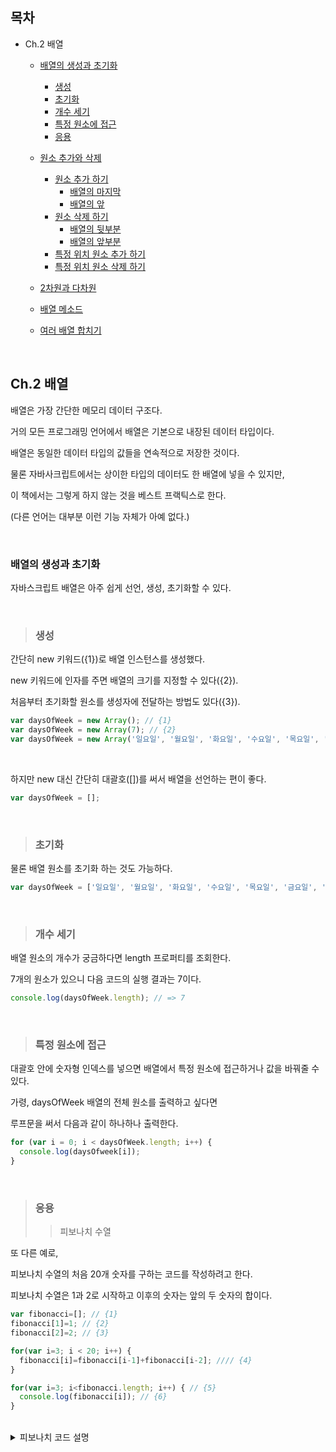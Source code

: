 ## 목차

- Ch.2 배열
  
  - [배열의 생성과 초기화](#배열의-생성과-초기화)
    - [생성](#생성)
    - [초기화](#초기화)
    - [개수 세기](#개수-세기)
    - [특정 원소에 접근](#특정-원소에-접근)
    - [응용](#응용)

  - [원소 추가와 삭제](#원소-추가와-삭제)
    - [원소 추가 하기](#원소-추가-하기)
      - [배열의 마지막](#배열의-마지막)
      - [배열의 앞](#배열의-앞)
    - [원소 삭제 하기](#원소-삭제-하기)
      - [배열의 뒷부분](#배열의-뒷부분)
      - [배열의 앞부분](#배열의-앞부분)
    - [특정 위치 원소 추가 하기](#특정-위치-원소-추가-하기)
    - [특정 위치 원소 삭제 하기](#특정-위치-원소-삭제-하기)
  - [2차원과 다차원](#2차원과-다차원)
  - [배열 메소드](#배열-메소드)
  - [여러 배열 합치기](#여러-배열-합치기)

<br />

## Ch.2 배열

배열은 가장 간단한 메모리 데이터 구조다.

거의 모든 프로그래밍 언어에서 배열은 기본으로 내장된 데이터 타입이다.

배열은 동일한 데이터 타입의 값들을 연속적으로 저장한 것이다.

물론 자바사크립트에서는 상이한 타입의 데이터도 한 배열에 넣을 수 있지만,

이 책에서는 그렇게 하지 않는 것을 베스트 프랙틱스로 한다.

(다른 언어는 대부분 이런 기능 자체가 아예 없다.)

<br />

### 배열의 생성과 초기화

자바스크립트 배열은 아주 쉽게 선언, 생성, 초기화할 수 있다.

<br />

> ### 생성

간단히 new 키워드({1})로 배열 인스턴스를 생성했다.

new 키워드에 인자를 주면 배열의 크기를 지정할 수 있다({2}).

처음부터 초기화할 원소를 생성자에 전달하는 방법도 있다({3}).

```js
var daysOfWeek = new Array(); // {1}
var daysOfWeek = new Array(7); // {2}
var daysOfWeek = new Array('일요일', '월요일', '화요일', '수요일', '목요일', '금요일', '토요일'); // {3}
```

<br />

하지만 new 대신 간단히 대괄호([])를 써서 배열을 선언하는 편이 좋다.

```js
var daysOfWeek = [];
```

<br />

> ### 초기화

물론 배열 원소를 초기화 하는 것도 가능하다.

```js
var daysOfWeek = ['일요일', '월요일', '화요일', '수요일', '목요일', '금요일', '토요일'];
```

<br />

> ### 개수 세기

배열 원소의 개수가 궁금하다면 length 프로퍼티를 조회한다.

7개의 원소가 있으니 다음 코드의 실행 결과는 7이다.

```js
console.log(daysOfWeek.length); // => 7
```

<br />

> ### 특정 원소에 접근

대괄호 안에 숫자형 인덱스를 넣으면 배열에서 특정 원소에 접근하거나 값을 바꿔줄 수 있다.

가령, daysOfWeek 배열의 전체 원소를 출력하고 싶다면

루프문을 써서 다음과 같이 하나하나 출력한다.

```js
for (var i = 0; i < daysOfWeek.length; i++) {
  console.log(daysOfweek[i]);
}
```

<br />

> ### 응용
>> 피보나치 수열

또 다른 예로,

피보나치 수열의 처음 20개 숫자를 구하는 코드를 작성하려고 한다.

피보나치 수열은 1과 2로 시작하고 이후의 숫자는 앞의 두 숫자의 합이다.

```js
var fibonacci=[]; // {1}
fibonacci[1]=1; // {2}
fibonacci[2]=2; // {3}

for(var i=3; i < 20; i++) {
  fibonacci[i]=fibonacci[i-1]+fibonacci[i-2]; //// {4}
}

for(var i=3; i<fibonacci.length; i++) { // {5}
  console.log(fibonacci[i]); // {6}
}
```

<br />

<details>
<summary>피보나치 코드 설명</summary>
<div markdown="1">

<br />
  
{1} : 배열 선언

{2},{3} : 피보나치 수열의 처음 두 숫자 1, 2를 배열의 두/세번째 원소에 각각 할당한다.

(자바스크립트 배열의 인덱스는 항상 0부터 시작하고,

피보나치 수열에서 0번째는 존재하지 않으니 건너 뛰는 것)

{4} : 루프문 배열의 이전 원소 2개를 더하고 그 결과를 현재 원소에 세팅하는 일을 반복한다.

{6} : 완성된 수열을 콘솔에서 확인하기위해

{5} : 다시 처음부터 루프를 돌린다.
  
<br />

### 원소 추가와 삭제

배열의 원소 추가/삭제는 조금 까다롭다.

<br />

0 ~ 9 까지 정수가 나열 된 numbers 배열을 예로 들어보자.

```js
var numbers = [0, 1, 2, 3, 4, 5, 6, 7, 8, 9];
```

<br />

> ### 원소 추가 하기

> #### 배열의 마지막

위 배열에서 새 원소(10)를 추가하려면, 가장 마지막 인덱스에 원하는 값을 할당한다.

```js
numbers[numbers.length] = 10;
```

<br />

push 메소드를 이용해 배열의 마지막 위치에 새 원소를 추가하는 방법도 있다.

추가할 원소를 인자에 원하는 만큼 넘겨주면 된다.

아래와 같이 push 메소드를 사용하게 되면

numbers 배열에는 0 ~ 13 까지의 숫자들이 담겨 있을 것 이다.

```js
numbers.push(11);
numbers.push(12, 13);
```

<br />

> #### 배열의 앞

배열의 마지막이 아니라 앞부분에 새 원소를 추가하려면,

기존에 들어 있던 원소를 전부 우측으로 한 칸씩 이동시켜 첫 번째 위치를 비워놔야 할 것이다.

아래 코드를 보자.

<br />

for 문으로 마지막 위치 + 1(길이) 부터 모든 원소를 순회하면서

이전 원소를 새로운 위치로 옮기고,

마지막에 새로운 값(-1)을 첫 번째 위치에 할당한다.

```js
for (var i=numbers.length; i>=0; i--){
  numbers[i] = numbers[i-1];
}
numbers[0] = -1;
```

<br />

다른 방법도 있다.

자바스크립트에는 Array.unshift라는 메소드가 있는데, 배열 앞부분에 삽일할 값(들)을 인자로 넘겨준다.

<br />

아래 코드에서 unshift 메소드는 -2를, 그리고 -3과 -4를 차례대로 numbers 배열 전단에 추가한다.

실행 결과, 배열에는 -4 ~ 13의 숫자가 들어간다.

```js
numbers.unshift(-2);
numbers.unshift(-4, -3);
```

<br />

> ### 원소 삭제 하기

> #### 배열의 뒷부분

배열 뒷부분의 값을 삭제하려면 pop 메소드를 사용하면 된다.

실행 결과 13이 빠지면서 배열에 포함된 숫자는 -4 ~ 12이고,

배열의 크기는 17이다.

```js
numbers.pop();
```

<br />

> #### 배열의 앞부분

배열 앞부분 값을 없애려면 다음 코드처럼 한다.

실행 결과 모든 원소를 한 칸씩 좌측으로 옮기게 되는데,

배열의 크기는 여전히 17로 남게된다.

배열에 잉여 원소(값은 undifined)가 발생했다는 뜻이다.

```js
for (var i=0; i<numbers.length; i++){
  numbers[i] = numbers[i+1];
}
```

<br />

루프내 코드가 마지막으로 실행될 때 i+1은 존재하지 않는 위치를 참조한다.

(일부 언어에서는 이런 경우 예외를 던지고 numbers.length - 1에서 루프를 중단함)

이말은 즉슨 배열의 원래 값들이 실제로 삭제 된 것이 아닌,

덮어씌워져 있다는 것 이다. 

(배열의 길이가 동일하고 잉여 원소 undifined가 만들어 졌기 때문)

<br />

따라서, 어떤 원소를 배열 앞부분부터 정말 지우고 싶다면 shift 메소드를 사용해야 한다.

실행 결과 배열의 길이는 16, 값은 -3 ~ 12가 되는 걸 알 수 있다.

```js
numbers.shift();
```

<br />

> ### 특정 위치 원소 추가 하기

<br />

특정 위치에 원소를 추가하고 싶다면,

splice 메소드를 사용하면 된다.

<br />

첫 번째 인자는 원소를 추가/삭제 하려는 위치(인덱스),

두 번째 인자는 식제할 원소의 개수다. (개수가 0이면 원소를 삭제하지 않겠다는 뜻)

세 번쨰 인자 이후로는 배열에 추가할 원소들을 나열하면 된다.

실행결과 -3, 111, 222, -2 ~ 12가 된다.

```js
numbers.splice(1, 0, 111, 222)
```

<br />

> ### 특정 위치 원소 삭제 하기

<br />

특정 위치에 원소를 삭제하는 방법도 위와 같다.

splice 메소드를 사용하면 된다.

어디서부터 삭제할지,

몇 개의 원소를 삭제할지(개수)를 인자로 넘겨주면 된다.

<br />

이 코드는 인덱스 5에서 시작되는 3개의 원소를 날린다.

즉, 삭제되는 원소는 numbers[0], numbers[1], numbers[2] 이다.

실행 결과 -3, 111, 222, -2, -1, 3 ~ 12가 된다.

```js
numbers.splice(5, 3);
```

<br />

> ### 2차원과 다차원

2일동안 측정한 온도가 있다고 해보자.

<br />

아래 코드를 보고 어떤 생각이 드는가?

이 코드는 별로 좋지 못한 코드이다.

코드를 더 나은 코드로 바꾸기 위해선 어떤 방법이 있을까?

```js
var averageTempDay1 = [72, 75, 79, 79, 81, 81];
var averageTempDay2 = [81, 79, 75, 75, 73, 72];
```

<br />

바로 행렬(2차원 배열)을 사용하는 방법이다.

2차원 배열을 사용하면 행에 날짜를, 열에 매 시간 측정 온도를 각각 저장할 수 있다.

```js
var averageTemp = [];
averageTemp[0] = [72, 75, 79, 79, 81, 81];
averageTemp[1] = [81, 79, 75, 75, 73, 72];
```

<br />

자바스크립트는 1차원 배열만 지원할 뿐 행렬 기능은 따로 없다.

하지만 배열의 배열이라는 관점에서 본다면

행렬이나 다차원 배열을 구현하는데 문제가 없다.

위의 코드를 다음과 같이 바꿔쓸 수 있다.

```js
// 1일째
averageTemp[0] = []; // 값을 초기화
averageTemp[0][0] = 72;
averageTemp[0][1] = 75;
averageTemp[0][2] = 79;
averageTemp[0][3] = 79;
averageTemp[0][4] = 81;
averageTemp[0][5] = 81;

// 2일째
averageTemp[1] = []; // 값을 초기화
averageTemp[1][0] = 81;
averageTemp[1][1] = 79;
averageTemp[1][2] = 75;
averageTemp[1][3] = 75;
averageTemp[1][4] = 73;
averageTemp[1][5] = 72;
```

<br />

해당 코드를 표로 나타내 보면 아래와 같다.

행은 날짜를, 열은 그날의 매 시간을 나타내며, 저장된 값은 측정된 온도다.

|72|75|79|79|81|81|
|81|79|75|75|73|73|

<br />

행렬의 내용을 확인해보고 싶을 때 쓸 수 있는 콘솔 출력함수를 함들어두면 나중에 편리하다.

전체 행과 열을 순회하려고 for 루프를 중첩했다.

여기서 i는 행, j는 열을 각각 가리킨다.

```js
function printMatrix(myMatrix) {
  for (var i = 0; i < myMatrix.length; i++) {
    for (var j = 0; j < myMatrix[i].length; j++) {
      console.log(myMatrix[i][j]);
    }
  }
}
```

<br />

averageTemp 행렬의 내용을 직접 확인해보자.

```js
printMatrix(averageTemp);
```

<br />

3차원 이상의 다차원 배열도 가능하다.

예를 들어, 3 X 3 행렬을 만들어 각 셀에

i(행) + j(열) + z(깊이) 값을 저장하는 코드를 작성해보자.

```js
var matrix3x3x3 = [];

for (var i = 0; i < 3; i++) {
  matrix3x3x3[i] = [];
  for (var j = 0; j < 3; j++) {
    matrix3x3x3[i][j] = [];
    for (var z = 0; z < 3; z++) {
      matrix3x3x3[i][j][z] = i + j + z;
    }
  }
}
  ```

<br />

3차원 행렬의 내용은 다음과 같이 확인할 수 있다.

```js
for (var i = 0; i < matrix3x3x3.length; i++) {
  for (var j = 0; j < matrix3x3x3[i].length; j++) {
    for (var z = 0; z < matrix3x3x3[i][j].length; z++) {
      console.log(matrix3x3x3[i][j][z]);
    }
  }
}
```

<br />

> ### 배열 메소드

자바스크립트 배열은 여타 언어의 기본 배열보다 더 많은 기능을 갖고 있다.

덕분에 코딩 시 배열 중간에 원소를 추가/삭제하는 등의 함수를 구현하지 않아도 된다.

아래 표는 많이 쓰이는 배열 객체 메소드를 간단히 정리한 것이다.

<br />

|:메소드:|:설명:|
|---|---|
|concat| 다수의 배열을 합치고, 병합된 배열의 사본을 반환한다.|
|every| false가 반환되기 전까지 배열의 각 원소별로 함수를 호출한다.|
|filter| 지정된 함수의 결과 값을 true로 만드는 원소들로만 구성된 별도의 배열을 반환한다.|
|forEach| 배열의 각 원소별로 지정된 함수를 실행한다.|
|join| 배열 원소 전부를 하나의 문자열로 합친다.|
|indexOf| 특정 원소의 인덱스를 찾아 반환한다.|
|lastIndexOf| 검색 조건에 부합하는, 가장 마지막에 위치한 원소를 찾아 그 인덱스를 반환한다.|
|map| 배열의 각 원소별로 지정된 함수를 실행한 결과로 구성된 새로운 배열을 반환한다.|
|reverse| 배열의 원소 순서를 거꾸로 바꾼다.|
|slice| 지정된 인덱스부터 우너소를 잘라 새로운 배열을 반환한다.|
|some| 지정된 함수의 결과 값을 true로 만드는 원소 각각을 전달한다.|
|sort| 배열의 원소를 알파벳순으로, 또는 지정된 함수에 따른 순서로 정렬한다.|
|toString| 배열을 문자열로 바꾸어 반환한다.|
|valueOf| toString 메소드와 같다. 배열을 문자열로 반환한다.|

<br />

> ### 여러 배열 합치기

다수의 배열을 하나로 합쳐야 할 때가 있다.

각 배열을 루프로 반복해서 원소를 하나하나 결과 배열에 담는 것도 방법이겠지만,

concat 메소드가 다행히도 이 작업을 대신한다.

<br />

병합할 배열이나 객체/원소는 몇 개가 되었든 인자로 넘겨주기만 하면 넘긴 순서 그대로 합쳐진다.

아래 코드에서는 먼저 zero가 negativeNumbers에 병합되고,

그 다음 positiveNumbers가 병합된다.

결국 numbers 배열은 -3, -2, -1, 0, 1, 2, 3 이다.

```js
var zero = 0;
var positiveNumbers = [1, 2, 3];
var negativeNumbers = [-3, -2, -1];
var numbers = negativeNumbers.concat(zero, positiveNumbers);
```

<br />

> ### 반복자 함수

배열의 각 원소를 반복할 때 사용한다.

이미 앞에서 for 등으로 루프문을 만들어 사용한 바 있다.

자바스크립트 배열은 몇 가지 반복자 메소드가 내장되어 있다.

<br />

예를 들어, 1부터 15까지의 숫자가 나열된 배열과,

2의 배수 여부를 체크하는 함수가 있다고 하자.

```js
var isEven = function (x) {
  // x가 2의 배수이면 true를 반환한다.
  console.log(x);
  return (x % 2 == 0) ? true : false;
};

var numbers = [1, 2, 3, 4, 5, 6, 7, 8, 9, 10, 11, 12, 13, 14, 15];
```

<br />

이 부분을

```js
return (x % 2 == 0) ? true : false;
```

<br />

아래와 같이 바꿔쓸 수 있다.

```js
return (x % 2 == 0);
```

<br />

먼저 every 메소드다.

이 메소드는 함수의 결과 값이 false가 될 때까지 배열의 모든 원소를 반복한다.


```js
numbers.every(isEven);
```

<br />

numbers 배열의 첫 원소는 1이고, 1은 2의 배수가 아니므로 isEven 함수는 false를 반환한다.

따라서 isEven 함수는 딱 한번만 실행되고 그대로 프로그램은 종료된다.

<br />

다음은 some 메소드다. every 메소드와 비슷하지만,

지정된 함수의 결과가 true일 때까지 배열의 각 원소를 반복한다.

```js
numbers.some(isEven);
```

<br />



<br />



<br />


<br />